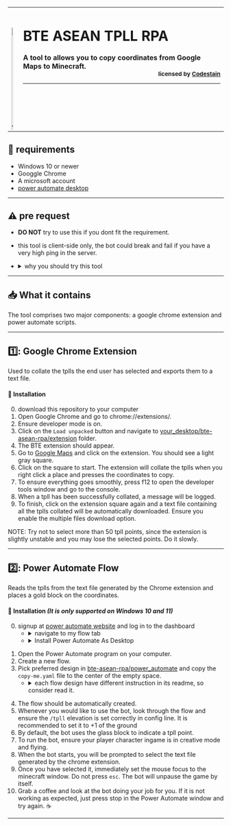 <table><tbody><tr><td><b>
<h1>BTE ASEAN TPLL RPA <img src="https://i.imgur.com/Qf3TC6w.gif" alt="_LOGO_" width="5%" height="5%" img align="Left"/></h1>
A tool to allows you to copy coordinates from Google Maps to Minecraft.

<div align="Right"><sub>licensed by <a href="https://github.com/Codestian">Codestain</a><hr/>
</td></tr></tbody></table>
     
## 📑 requirements
- Windows 10 or newer 
- Googgle Chrome 
- A microsoft account 
- [power automate desktop](https://powerautomate.microsoft.com/en-us/desktop/)
---
## ⚠️ pre request
- **DO NOT** try to use this if you dont fit the requirement.
- this tool is client-side only, the bot could break and fail if you have a very high ping in the server.
- <details><summary>why you should try this tool</summary>

     - Increases efficiency as building outlines in Southeastern asia is slow and inefficient. 
     - since its client side, you can use this tool anywhere(not just in this build team).
</details>

---
## 📥 What it contains 
 The tool comprises two major components: a google chrome extension and power automate scripts.
     
---
## 1️⃣: Google Chrome Extension
Used to collate the tplls the end user has selected and exports them to a text file.

#### 📩 Installation

0. download this repository to your computer
1. Open Google Chrome and go to chrome://extensions/.
2. Ensure developer mode is on.
3. Click on the `Load unpacked` button and navigate to [your_desktop/bte-asean-rpa/extension](https://github.com/ASEAN-Build-The-Earth/bte-asean-rpa/tree/main/extension) folder.
4. The BTE extension should appear.
5. Go to [Google Maps](https://www.google.com/maps/) and click on the extension. You should see a light gray square.
6. Click on the square to start. The extension will collate the tplls when you right click a place and presses the coordinates to copy.
7. To ensure everything goes smoothly, press f12 to open the developer tools window and go to the console.
8. When a tpll has been successfully collated, a message will be logged.
9. To finish, click on the extension square again and a text file containing all the tplls collated will be automatically downloaded. Ensure you enable the multiple files download option.

NOTE: Try not to select more than 50 tpll points, since the extension is slightly unstable and you may lose the selected points. Do it slowly.

---
## 2️⃣: Power Automate Flow

Reads the tplls from the text file generated by the Chrome extension and places a gold block on the coordinates.

#### 📩 Installation *(It is only supported on Windows 10 and 11)*

0. signup at [power automate website](https://powerautomate.microsoft.com/en-au/) and log in to the dashboard 
    - <details><summary>navigate to my flow tab</summary>

         > ![image](https://user-images.githubusercontent.com/77855014/151671546-260b8735-d972-41d9-83a1-e295a06e97d0.png)
    - <details><summary>Install Power Automate As Desktop</summary>
  
         > ![image](https://user-images.githubusercontent.com/77855014/151671572-17c9dde5-2690-4d97-ae20-60a8756e9dd3.png)
</details>
</details>

1. Open the Power Automate program on your computer. 
2. Create a new flow.
3. Pick preferred design in [bte-asean-rpa/power_automate](https://github.com/ASEAN-Build-The-Earth/bte-asean-rpa/tree/main/power_automate) and copy the `copy-me.yaml` file to the center of the empty space.    
    - <details><summary>each flow design have different instruction in its readme, so consider read it.</summary>

         > ![image](https://user-images.githubusercontent.com/77855014/151671851-b1a6285c-ad87-401e-adce-00cf7724773e.png)
</details>

4. The flow should be automatically created.
5. Whenever you would like to use the bot, look through the flow and ensure the `/tpll` elevation is set correctly in config line. It is recommended to set it to +1 of the ground 
6. By default, the bot uses the glass block to indicate a tpll point.
7. To run the bot, ensure your player character ingame is in creative mode and flying.
8. When the bot starts, you will be prompted to select the text file generated by the chrome extension.
9. Once you have selected it, immediately set the mouse focus to the minecraft window. Do not press `esc`. The bot will unpause the game by itself.
10. Grab a coffee and look at the bot doing your job for you. If it is not working as expected, just press stop in the Power Automate window and try again. ☕
---
